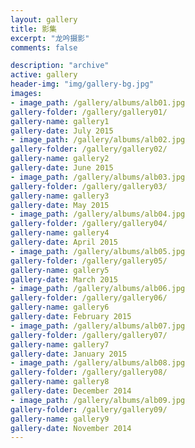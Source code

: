 ```yaml
---
layout: gallery
title: 影集
excerpt: "龙吟摄影"
comments: false

description: "archive"
active: gallery
header-img: "img/gallery-bg.jpg"
images:
- image_path: /gallery/albums/alb01.jpg
gallery-folder: /gallery/gallery01/
gallery-name: gallery1
gallery-date: July 2015
- image_path: /gallery/albums/alb02.jpg
gallery-folder: /gallery/gallery02/
gallery-name: gallery2
gallery-date: June 2015
- image_path: /gallery/albums/alb03.jpg
gallery-folder: /gallery/gallery03/
gallery-name: gallery3
gallery-date: May 2015
- image_path: /gallery/albums/alb04.jpg
gallery-folder: /gallery/gallery04/
gallery-name: gallery4
gallery-date: April 2015
- image_path: /gallery/albums/alb05.jpg
gallery-folder: /gallery/gallery05/
gallery-name: gallery5
gallery-date: March 2015
- image_path: /gallery/albums/alb06.jpg
gallery-folder: /gallery/gallery06/
gallery-name: gallery6
gallery-date: February 2015
- image_path: /gallery/albums/alb07.jpg
gallery-folder: /gallery/gallery07/
gallery-name: gallery7
gallery-date: January 2015
- image_path: /gallery/albums/alb08.jpg
gallery-folder: /gallery/gallery08/
gallery-name: gallery8
gallery-date: December 2014
- image_path: /gallery/albums/alb09.jpg
gallery-folder: /gallery/gallery09/
gallery-name: gallery9
gallery-date: November 2014
---
```

